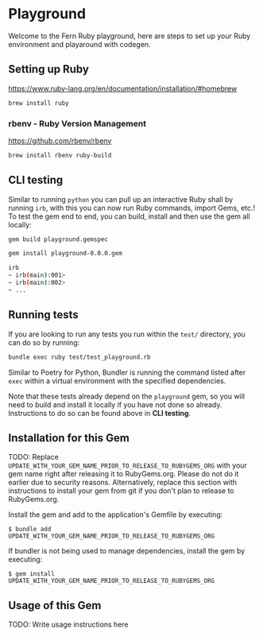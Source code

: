 # Playground

Welcome to the Fern Ruby playground, here are steps to set up your Ruby environment and playaround with codegen.

## Setting up Ruby

https://www.ruby-lang.org/en/documentation/installation/#homebrew

```sh
brew install ruby
```

### rbenv - Ruby Version Management

https://github.com/rbenv/rbenv

```sh
brew install rbenv ruby-build
```

## CLI testing

Similar to running `python` you can pull up an interactive Ruby shall by running `irb`, with this you can now run Ruby commands, import Gems, etc.!
To test the gem end to end, you can build, install and then use the gem all locally:

```sh
gem build playground.gemspec

gem install playground-0.0.0.gem

irb
~ irb(main):001>
~ irb(main):002>
~ ...
```

## Running tests

If you are looking to run any tests you run within the `test/` directory, you can do so by running:

```sh
bundle exec ruby test/test_playground.rb
```

Similar to Poetry for Python, Bundler is running the command listed after `exec` within a virtual environment with the specified dependencies.

Note that these tests already depend on the `playground` gem, so you will need to build and install it locally if you have not done so already. Instructions to do so can be found above in **CLI testing**.

## Installation for this Gem

TODO: Replace `UPDATE_WITH_YOUR_GEM_NAME_PRIOR_TO_RELEASE_TO_RUBYGEMS_ORG` with your gem name right after releasing it to RubyGems.org. Please do not do it earlier due to security reasons. Alternatively, replace this section with instructions to install your gem from git if you don't plan to release to RubyGems.org.

Install the gem and add to the application's Gemfile by executing:

    $ bundle add UPDATE_WITH_YOUR_GEM_NAME_PRIOR_TO_RELEASE_TO_RUBYGEMS_ORG

If bundler is not being used to manage dependencies, install the gem by executing:

    $ gem install UPDATE_WITH_YOUR_GEM_NAME_PRIOR_TO_RELEASE_TO_RUBYGEMS_ORG

## Usage of this Gem

TODO: Write usage instructions here
